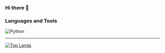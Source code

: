 ### Hi there 👋

### Languages and Tools
![Python](https://img.shields.io/badge/python-3670A0?style=for-the-badge&logo=python&logoColor=ffdd54)

___

[![Top Langs](https://github-readme-stats.vercel.app/api/top-langs/?username=Saydemin&layout=compact)](https://github.com/Saydemin/github-readme-stats)
